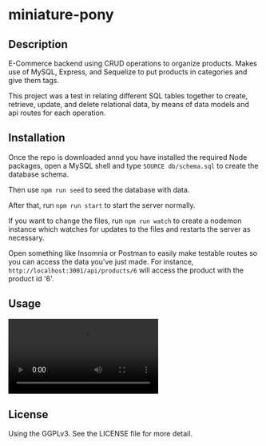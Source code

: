# miniature-pony

## Description
E-Commerce backend using CRUD operations to organize products. Makes use of MySQL, Express, and Sequelize to put products in categories and give them tags.

This project was a test in relating different SQL tables together to create, retrieve, update, and delete relational data, by means of data models and api routes for each operation.

## Installation
Once the repo is downloaded annd you have installed the required Node packages, open a MySQL shell and type `SOURCE db/schema.sql` to create the database schema.

Then use `npm run seed` to seed the database with data.

After that, run `npm run start` to start the server normally.

If you want to change the files, run `npm run watch` to create a nodemon instance which watches for updates to the files and restarts the server as necessary.

Open something like Insomnia or Postman to easily make testable routes so you can access the data you've just made. For instance, `http://localhost:3001/api/products/6` will access the product with the product id '6'.

## Usage
![example video](https://user-images.githubusercontent.com/114628247/229370670-50a35e8f-d238-48e4-b561-89fe3170da42.mov)

## License
Using the GGPLv3. See the LICENSE file for more detail.

